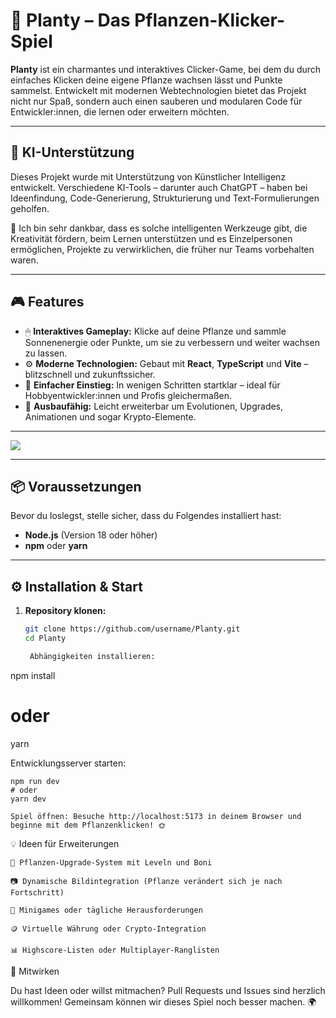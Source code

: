 
# 🌱 Planty – Das Pflanzen-Klicker-Spiel  

**Planty** ist ein charmantes und interaktives Clicker-Game, bei dem du durch einfaches Klicken deine eigene Pflanze wachsen lässt und Punkte sammelst. Entwickelt mit modernen Webtechnologien bietet das Projekt nicht nur Spaß, sondern auch einen sauberen und modularen Code für Entwickler:innen, die lernen oder erweitern möchten.

---

## 🤖 KI-Unterstützung

Dieses Projekt wurde mit Unterstützung von Künstlicher Intelligenz entwickelt. Verschiedene KI-Tools – darunter auch ChatGPT – haben bei Ideenfindung, Code-Generierung, Strukturierung und Text-Formulierungen geholfen.  

🙏 Ich bin sehr dankbar, dass es solche intelligenten Werkzeuge gibt, die Kreativität fördern, beim Lernen unterstützen und es Einzelpersonen ermöglichen, Projekte zu verwirklichen, die früher nur Teams vorbehalten waren.

---

## 🎮 Features

- 🖱 **Interaktives Gameplay:** Klicke auf deine Pflanze und sammle Sonnenenergie oder Punkte, um sie zu verbessern und weiter wachsen zu lassen.
- ⚙️ **Moderne Technologien:** Gebaut mit **React**, **TypeScript** und **Vite** – blitzschnell und zukunftssicher.
- 🚀 **Einfacher Einstieg:** In wenigen Schritten startklar – ideal für Hobbyentwickler:innen und Profis gleichermaßen.
- 🌸 **Ausbaufähig:** Leicht erweiterbar um Evolutionen, Upgrades, Animationen und sogar Krypto-Elemente.

---
  <img src="https://storage.googleapis.com/screenshot-production-us-central1/853b7c28-7164-4a70-9437-3b1d0d37be7b/196a82e0-b26d-4455-b338-779ecb1f6950.jpg">
  
---

## 📦 Voraussetzungen

Bevor du loslegst, stelle sicher, dass du Folgendes installiert hast:

- **Node.js** (Version 18 oder höher)
- **npm** oder **yarn**

---

## ⚙️ Installation & Start

1. **Repository klonen:**
   ```bash
   git clone https://github.com/username/Planty.git
   cd Planty

    Abhängigkeiten installieren:

npm install
# oder
yarn

Entwicklungsserver starten:

    npm run dev
    # oder
    yarn dev

    Spiel öffnen: Besuche http://localhost:5173 in deinem Browser und beginne mit dem Pflanzenklicken! 🌞


💡 Ideen für Erweiterungen

    🌿 Pflanzen-Upgrade-System mit Leveln und Boni

    📷 Dynamische Bildintegration (Pflanze verändert sich je nach Fortschritt)

    🧩 Minigames oder tägliche Herausforderungen

    🪙 Virtuelle Währung oder Crypto-Integration

    📊 Highscore-Listen oder Multiplayer-Ranglisten

🤝 Mitwirken

Du hast Ideen oder willst mitmachen? Pull Requests und Issues sind herzlich willkommen! Gemeinsam können wir dieses Spiel noch besser machen. 🌍
